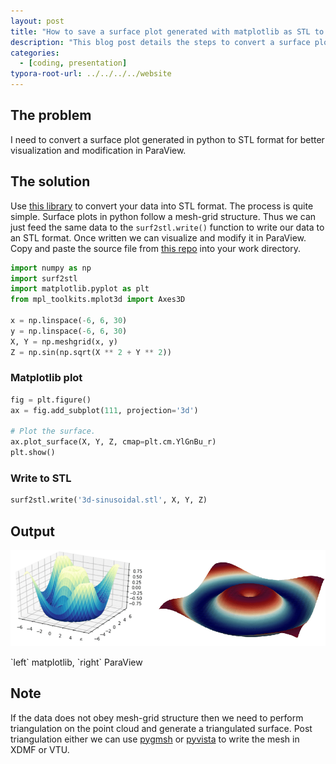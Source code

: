 ```yaml
---
layout: post
title: "How to save a surface plot generated with matplotlib as STL to open in ParaView."
description: "This blog post details the steps to convert a surface plot into STL."
categories: 
  - [coding, presentation]
typora-root-url: ../../../../website
---
```


## The problem

I need to convert a surface plot generated in python to STL format for better visualization and modification in ParaView.

## The solution

Use [this library](https://github.com/iitrabhi/surf2stl-python) to convert your data into STL format. The process is quite simple. Surface plots in python follow a mesh-grid structure. Thus we can just feed the same data to the `surf2stl.write()` function to write our data to an STL format. Once written we can visualize and modify it in ParaView. Copy and paste the source file from [this repo](https://github.com/iitrabhi/surf2stl-python) into your work directory.

```python
import numpy as np
import surf2stl
import matplotlib.pyplot as plt
from mpl_toolkits.mplot3d import Axes3D
 
x = np.linspace(-6, 6, 30)
y = np.linspace(-6, 6, 30)
X, Y = np.meshgrid(x, y)
Z = np.sin(np.sqrt(X ** 2 + Y ** 2))
```

### Matplotlib plot

```python
fig = plt.figure()
ax = fig.add_subplot(111, projection='3d')

# Plot the surface.
ax.plot_surface(X, Y, Z, cmap=plt.cm.YlGnBu_r)
plt.show()
```

### Write to STL

```python
surf2stl.write('3d-sinusoidal.stl', X, Y, Z)
```

## Output

![image-20220304210941963](/assets/images/image-20220304210941963.png)

<figcaption>`left` matplotlib, `right` ParaView</figcaption>

## Note

If the data does not obey mesh-grid structure then we need to perform triangulation on the point cloud and generate a triangulated surface. Post triangulation either we can use [pygmsh](https://github.com/nschloe/pygmsh) or [pyvista](https://docs.pyvista.org/) to write the mesh in XDMF or VTU.